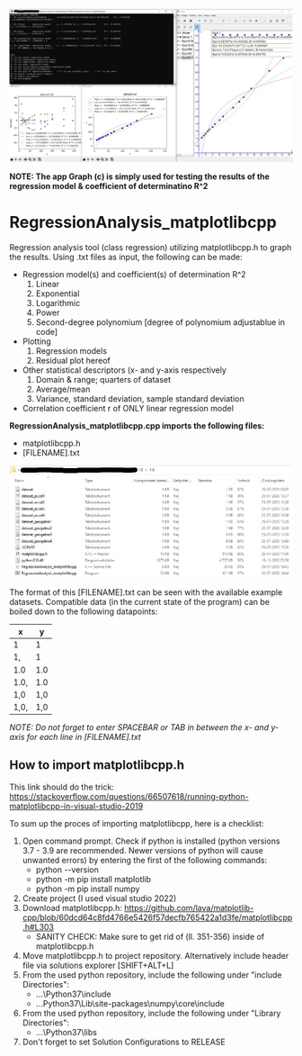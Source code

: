 ![Screenshot](Screenshots/Screenshot_test.jpg) 

**NOTE: The app Graph (c) is simply used for testing the results of the regression model & coefficient of determinatino R^2**

# RegressionAnalysis_matplotlibcpp
Regression analysis tool (class regression) utilizing matplotlibcpp.h to graph the results.
Using .txt files as input, the following can be made:
  - Regression model(s) and coefficient(s) of determination R^2
     1. Linear
     2. Exponential
     3. Logarithmic
     4. Power
     5. Second-degree polynomium [degree of polynomium adjustablue in code]
 - Plotting
    1. Regression models
    2. Residual plot hereof
 - Other statistical descriptors (x- and y-axis respectively
    1. Domain & range; quarters of dataset
    2. Average/mean
    3. Variance, standard deviation, sample standard deviation
 - Correlation coefficient r of ONLY linear regression model

**RegressionAnalysis_matplotlibcpp.cpp imports the following files:**
- matplotlibcpp.h
- [FILENAME].txt

![Screenshot](Screenshots/Screenshot_1.0.jpg) 

The format of this [FILENAME].txt can be seen with the available example datasets. Compatible data (in the current state of the program) can be boiled down to the following datapoints:

| **x**  | **y** |
| --- | --- |
| 1  | 1  |
| 1,  | 1  |
| 1.0  | 1.0  |
| 1.0,  | 1.0  |
| 1,0  | 1,0  |
| 1,0,  | 1,0  |

*NOTE: Do not forget to enter SPACEBAR or TAB in between the x- and y-axis for each line in [FILENAME].txt* 

## How to import matplotlibcpp.h
This link should do the trick: https://stackoverflow.com/questions/66507618/running-python-matplotlibcpp-in-visual-studio-2019

To sum up the proces of importing matplotlibcpp, here is a checklist:
1. Open command prompt. Check if python is installed (python versions 3.7 - 3.9 are recommended. Newer versions of python will cause unwanted errors) by entering the first of the following commands:
   - python --version
   - python -m pip install matplotlib
   - python -m pip install numpy
2. Create project (I used visual studio 2022)
3. Download matplotlibcpp.h: https://github.com/lava/matplotlib-cpp/blob/60dcd64c8fd4766e5426f57decfb765422a1d3fe/matplotlibcpp.h#L303
   - SANITY CHECK: Make sure to get rid of  (ll. 351-356) inside of matplotlibcpp.h 
4. Move matplotlibcpp.h to project repository. Alternatively include header file via solutions explorer [SHIFT+ALT+L]
5. From the used python repository, include the following under "include Directories":
	- ...\Python37\include
	- ...Python37\Lib\site-packages\numpy\core\include
6. From the used python repository, include the following under "Library Directories":
	- ...\Python37\libs
7. Don't forget to set Solution Configurations to RELEASE
